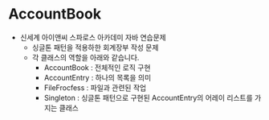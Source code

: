 # AccountBook
+ 신세계 아이앤씨 스파로스 아카데미 자바 연습문제
  + 싱글톤 패턴을 적용하한 회계장부 작성 문제
  + 각 클래스의 역할을 아래와 같습니다.
    + AccountBook : 전체적인 로직 구현
    + AccountEntry : 하나의 목록을 의미
    + FileFrocfess : 파일과 관련된 작업
    + Singleton : 싱글톤 패턴으로 구현된 AccountEntry의 어레이 리스트를 가지는 클래스 
